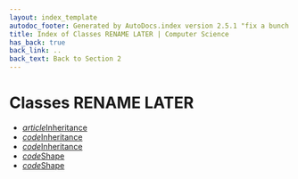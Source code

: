 ```yaml
---
layout: index_template
autodoc_footer: Generated by AutoDocs.index version 2.5.1 "fix a bunch of bugs" ⓒ Starwort, 2020
title: Index of Classes RENAME LATER | Computer Science
has_back: true
back_link: ..
back_text: Back to Section 2
---
```


# **Classes RENAME LATER**

- <a href='./inheritance.md'><i title='MD file' class="material-icons">article</i>Inheritance</a>
- <a href='./inheritance.psc'><i title='PSC file' class="material-icons">code</i>Inheritance</a>
- <a href='./inheritance.py'><i title='PY file' class="material-icons">code</i>Inheritance</a>
- <a href='./shape.py'><i title='PY file' class="material-icons">code</i>Shape</a>
- <a href='./shape.splw'><i title='SPLW file' class="material-icons">code</i>Shape</a>
